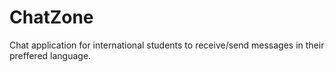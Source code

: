 # ChatZone
Chat application for international students to receive/send messages in their preffered language.
